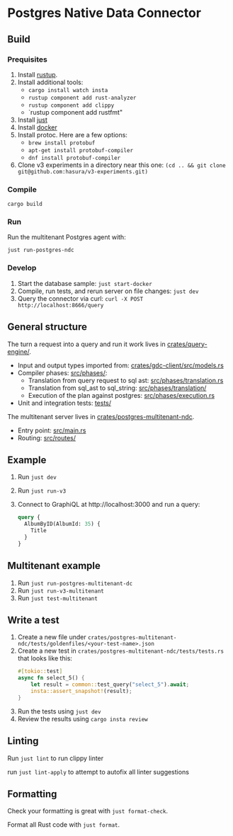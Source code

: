 # Postgres Native Data Connector

## Build

### Prequisites

1. Install [rustup](https://www.rust-lang.org/tools/install).
2. Install additional tools:
    - `cargo install watch insta`
    - `rustup component add rust-analyzer`
    - `rustup component add clippy`
    - `rustup component add rustfmt"
3. Install [just](https://github.com/casey/just)
4. Install [docker](https://www.docker.com/)
5. Install protoc. Here are a few options:
    - `brew install protobuf`
    - `apt-get install protobuf-compiler`
    - `dnf install protobuf-compiler`
6. Clone v3 experiments in a directory near this one: `(cd .. && git clone git@github.com:hasura/v3-experiments.git)`

### Compile

```
cargo build
```

### Run

Run the multitenant Postgres agent with:

```
just run-postgres-ndc
```

### Develop

1. Start the database sample: `just start-docker`
2. Compile, run tests, and rerun server on file changes: `just dev`
3. Query the connector via curl: `curl -X POST http://localhost:8666/query`

## General structure

The turn a request into a query and run it work lives in [crates/query-engine/](crates/query-engine/).
- Input and output types imported from: [crates/gdc-client/src/models.rs](crates/gdc-client/src/models.rs)
- Compiler phases: [src/phases/](crates/query-engine/src/phases/):
   - Translation from query request to sql ast: [src/phases/translation.rs](crates/query-engine/src/phases/translation.rs)
   - Translation from sql_ast to sql_string: [src/phases/translation/](crates/query-engine/src/phases/translation/)
   - Execution of the plan against postgres: [src/phases/execution.rs](crates/query-engine/src/phases/execution.rs)
- Unit and integration tests: [tests/](crates/query-engine/)

The multitenant server lives in [crates/postgres-multitenant-ndc](crates/postgres-multitenant-ndc).
- Entry point: [src/main.rs](crates/postgres-multitenant-ndc/src/main.rs)
- Routing: [src/routes/](crates/postgres-multitenant-ndc/src/routes/mod.rs)

## Example

1. Run `just dev`
2. Run `just run-v3`
3. Connect to GraphiQL at http://localhost:3000 and run a query:

   ```graphql
   query {
     AlbumByID(AlbumId: 35) {
       Title
     }
   }
   ```

## Multitenant example

1. Run `just run-postgres-multitenant-dc`
2. Run `just run-v3-multitenant`
3. Run `just test-multitenant`

## Write a test

1. Create a new file under `crates/postgres-multitenant-ndc/tests/goldenfiles/<your-test-name>.json`
2. Create a new test in `crates/postgres-multitenant-ndc/tests/tests.rs` that looks like this:
   ```rs
   #[tokio::test]
   async fn select_5() {
       let result = common::test_query("select_5").await;
       insta::assert_snapshot!(result);
   }
   ```
3. Run the tests using `just dev`
4. Review the results using `cargo insta review`

## Linting

Run `just lint` to run clippy linter

run `just lint-apply` to attempt to autofix all linter suggestions

## Formatting

Check your formatting is great with `just format-check`.

Format all Rust code with `just format`.
